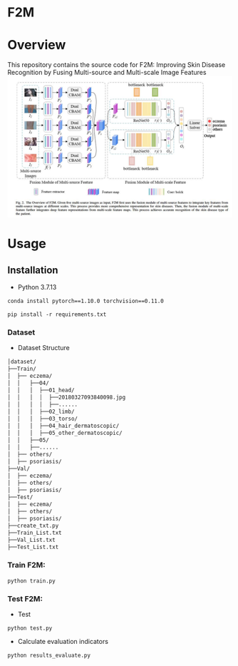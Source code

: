 # F2M

# Overview
This repository contains the source code for F2M: Improving Skin Disease Recognition by Fusing Multi-source and Multi-scale Image Features
![image](https://github.com/Wang-XingYi/F2M/blob/main/image/network.jpg)

# Usage

## Installation 
- Python 3.7.13
```
conda install pytorch==1.10.0 torchvision==0.11.0
```
```
pip install -r requirements.txt
```
### Dataset

- Dataset Structure
```
│dataset/
├──Train/
│  ├── eczema/
│  │   ├──04/
│  │   │  ├──01_head/
│  │   │  │  ├──20180327093840098.jpg
│  │   │  │  ├──......
│  │   │  ├──02_limb/
│  │   │  ├──03_torso/
│  │   │  ├──04_hair_dermatoscopic/
│  │   │  ├──05_other_dermatoscopic/
│  │   ├──05/
│  │   ├──......
│  ├── others/
│  ├── psoriasis/
├──Val/
│  ├── eczema/
│  ├── others/
│  ├── psoriasis/
├──Test/
│  ├── eczema/
│  ├── others/
│  ├── psoriasis/
├──create_txt.py
├──Train_List.txt
├──Val_List.txt
├──Test_List.txt
```

### Train F2M:
```
python train.py
```

### Test F2M:
- Test
```
python test.py
```
- Calculate evaluation indicators
```
python results_evaluate.py
```

